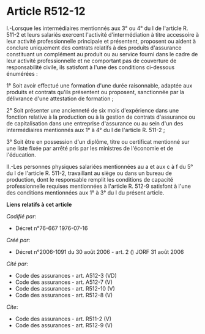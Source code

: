 # Article R512-12

I.-Lorsque les intermédiaires mentionnés aux 3° ou 4° du I de l'article R. 511-2 et leurs salariés exercent l'activité
d'intermédiation à titre accessoire à leur activité professionnelle principale et présentent, proposent ou aident à conclure
uniquement des contrats relatifs à des produits d'assurance constituant un complément au produit ou au service fourni dans le
cadre de leur activité professionnelle et ne comportant pas de couverture de responsabilité civile, ils satisfont à l'une des
conditions ci-dessous énumérées : 

1° Soit avoir effectué une formation d'une durée raisonnable, adaptée aux produits et contrats qu'ils présentent ou
proposent, sanctionnée par la délivrance d'une attestation de formation ; 

2° Soit présenter une ancienneté de six mois d'expérience dans une fonction relative à la production ou à la gestion de
contrats d'assurance ou de capitalisation dans une entreprise d'assurance ou au sein d'un des intermédiaires mentionnés aux
1° à 4° du I de l'article R. 511-2 ; 

3° Soit être en possession d'un diplôme, titre ou certificat mentionné sur une liste fixée par arrêté pris par les ministres
de l'économie et de l'éducation. 

II.-Les personnes physiques salariées mentionnées au a et aux c à f du 5° du I de l'article R. 511-2, travaillant au siège ou
dans un bureau de production, dont le responsable remplit les conditions de capacité professionnelle requises mentionnées à
l'article R. 512-9 satisfont à l'une des conditions mentionnées aux 1° à 3° du I du présent article.

**Liens relatifs à cet article**

_Codifié par_:

  - Décret n°76-667 1976-07-16

_Créé par_:

  - Décret n°2006-1091 du 30 août 2006 - art. 2 () JORF 31 août 2006

_Cité par_:

  - Code des assurances - art. A512-3 (VD)
  - Code des assurances - art. A512-7 (V)
  - Code des assurances - art. R512-10 (V)
  - Code des assurances - art. R512-8 (V)

_Cite_:

  - Code des assurances - art. R511-2 (V)
  - Code des assurances - art. R512-9 (V)

